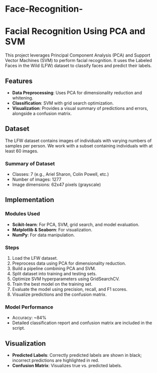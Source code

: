 # Face-Recognition-

# Facial Recognition Using PCA and SVM

This project leverages Principal Component Analysis (PCA) and Support Vector Machines (SVM) to perform facial recognition. It uses the Labeled Faces in the Wild (LFW) dataset to classify faces and predict their labels.

## Features
- **Data Preprocessing**: Uses PCA for dimensionality reduction and whitening.
- **Classification**: SVM with grid search optimization.
- **Visualization**: Provides a visual summary of predictions and errors, alongside a confusion matrix.

## Dataset
The LFW dataset contains images of individuals with varying numbers of samples per person. We work with a subset containing individuals with at least 60 images.

### Summary of Dataset
- Classes: 7 (e.g., Ariel Sharon, Colin Powell, etc.)
- Number of images: 1277
- Image dimensions: 62x47 pixels (grayscale)

## Implementation
### Modules Used
- **Scikit-learn**: For PCA, SVM, grid search, and model evaluation.
- **Matplotlib & Seaborn**: For visualization.
- **NumPy**: For data manipulation.

### Steps
1. Load the LFW dataset.
2. Preprocess data using PCA for dimensionality reduction.
3. Build a pipeline combining PCA and SVM.
4. Split dataset into training and testing sets.
5. Optimize SVM hyperparameters using GridSearchCV.
6. Train the best model on the training set.
7. Evaluate the model using precision, recall, and F1 scores.
8. Visualize predictions and the confusion matrix.

### Model Performance
- Accuracy: ~84%
- Detailed classification report and confusion matrix are included in the script.

## Visualization
- **Predicted Labels**: Correctly predicted labels are shown in black; incorrect predictions are highlighted in red.
- **Confusion Matrix**: Visualizes true vs. predicted labels.


   

